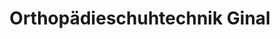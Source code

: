 ---
title: "Orthopädieschuhtechnik Ginal"
url: /bad-windsheim/orthopaedieschuhtechnik-ginal/
shop: Schuhe
---